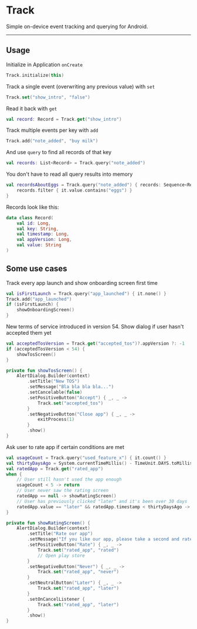 # Track

Simple on-device event tracking and querying for Android.

---

## Usage

Initialize in Application `onCreate`

```kotlin
Track.initialize(this)
```

Track a single event (overwriting any previous value) with `set`

```kotlin
Track.set("show_intro", "false")
```

Read it back with `get`

```kotlin
val record: Record = Track.get("show_intro")
```

Track multiple events per key with `add`

```kotlin
Track.add("note_added", "buy milk")
```

And use `query` to find all records of that key

```kotlin
val records: List<Record> = Track.query("note_added")
```

You don't have to read all query results into memory

```kotlin
val recordsAboutEggs = Track.query("note_added") { records: Sequence<Record> ->
    records.filter { it.value.contains("eggs") }
}
```

Records look like this:

```kotlin
data class Record(
    val id: Long,
    val key: String,
    val timestamp: Long,
    val appVersion: Long,
    val value: String
)
```

## Some use cases

Track every app launch and show onboarding screen first time

```kotlin
val isFirstLaunch = Track.query("app_launched") { it.none() }
Track.add("app_launched")
if (isFirstLaunch) {
    showOnboardingScreen()
}
```

New terms of service introduced in version 54.
Show dialog if user hasn't accepted them yet

```kotlin
val acceptedTosVersion = Track.get("accepted_tos")?.appVersion ?: -1
if (acceptedTosVersion < 54) {
    showTosScreen()
}

private fun showTosScreen() {
    AlertDialog.Builder(context)
        .setTitle("New TOS")
        .setMessage("Bla bla bla bla...")
        .setCancelable(false)
        .setPositiveButton("Accept") { _, _ ->
            Track.set("accepted_tos")
        }
        .setNegativeButton("Close app") { _, _ ->
            exitProcess(1)
        }
        .show()
}

```

Ask user to rate app if certain conditions are met

```kotlin
val usageCount = Track.query("used_feature_x") { it.count() }
val thirtyDaysAgo = System.currentTimeMillis() - TimeUnit.DAYS.toMillis(30)
val ratedApp = Track.get("rated_app")
when {
    // User still hasn't used the app enough
    usageCount < 5 -> return
    // User never saw the rating screen
    ratedApp == null -> showRatingScreen()
    // User has previously clicked "later" and it's been over 30 days
    ratedApp.value == "later" && ratedApp.timestamp < thirtyDaysAgo -> showRatingScreen()
}

private fun showRatingScreen() {
    AlertDialog.Builder(context)
        .setTitle("Rate our app")
        .setMessage("If you like our app, please take a second and rate it on the Play Store!")
        .setPositiveButton("Rate") { _, _ ->
            Track.set("rated_app", "rated")
            // Open play store
        }
        .setNegativeButton("Never") { _, _ ->
            Track.set("rated_app", "never")
        }
        .setNeutralButton("Later") { _, _ ->
            Track.set("rated_app", "later")
        }
        .setOnCancelListener {
            Track.set("rated_app", "later")
        }
        .show()
}
```

